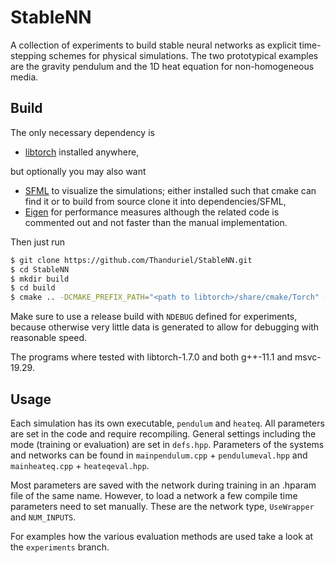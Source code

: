 # StableNN
A collection of experiments to build stable neural networks as explicit time-stepping schemes for physical simulations.
The two prototypical examples are the gravity pendulum and the 1D heat equation for non-homogeneous media.

## Build
The only necessary dependency is
* [libtorch](https://pytorch.org/get-started/locally/) installed anywhere,

but optionally you may also want
* [SFML](https://www.sfml-dev.org/) to visualize the simulations; either installed such that cmake can find it or to build from source clone it into dependencies/SFML,
* [Eigen](https://eigen.tuxfamily.org/index.php?title=Main_Page) for performance measures although the related code is commented out and not faster than the manual implementation.

Then just run
```sh
$ git clone https://github.com/Thanduriel/StableNN.git
$ cd StableNN
$ mkdir build
$ cd build
$ cmake .. -DCMAKE_PREFIX_PATH="<path to libtorch>/share/cmake/Torch" -DUSE_GRAPHICS=<ON/OFF> -DCMAKE_BUILD_TYPE=Release
```

Make sure to use a release build with `NDEBUG` defined for experiments, because otherwise very little data is generated to allow for debugging with reasonable speed.

The programs where tested with libtorch-1.7.0 and both g++-11.1 and msvc-19.29.
## Usage
Each simulation has its own executable, `pendulum` and `heateq`. All parameters are set in the code and require recompiling. General settings including the mode (training or evaluation) are set in `defs.hpp`. Parameters of the systems and networks can be found in `mainpendulum.cpp` + `pendulumeval.hpp` and `mainheateq.cpp` + `heateqeval.hpp`.

Most parameters are saved with the network during training in an .hparam file of the same name. However, to load a network a few compile time parameters need to set manually. These are the network type, `UseWrapper` and `NUM_INPUTS`.

For examples how the various evaluation methods are used take a look at the `experiments` branch.